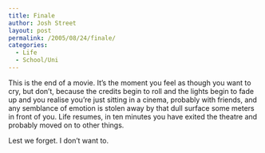 ```yaml
---
title: Finale
author: Josh Street
layout: post
permalink: /2005/08/24/finale/
categories:
  - Life
  - School/Uni
---
```

This is the end of a movie. It&#8217;s the moment you feel as though you want to cry, but don&#8217;t, because the credits begin to roll and the lights begin to fade up and you realise you&#8217;re just sitting in a cinema, probably with friends, and any semblance of emotion is stolen away by that dull surface some meters in front of you. Life resumes, in ten minutes you have exited the theatre and probably moved on to other things.

Lest we forget. I don&#8217;t want to.